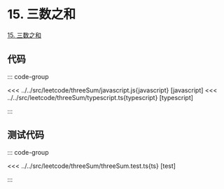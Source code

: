# 15. 三数之和

[15. 三数之和](https://leetcode.cn/problems/3sum/description/)

## 代码

::: code-group

<<< ../../src/leetcode/threeSum/javascript.js{javascript} [javascript]
<<< ../../src/leetcode/threeSum/typescript.ts{typescript} [typescript]

:::

## 测试代码

::: code-group

<<< ../../src/leetcode/threeSum/threeSum.test.ts{ts} [test]

:::
